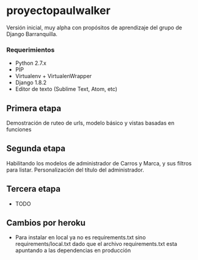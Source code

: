 # proyectopaulwalker
Versión inicial, muy alpha con propósitos de aprendizaje del grupo de Django Barranquilla.

### Requerimientos

 * Python 2.7.x
 * PIP
 * Virtualenv + VirtualenWrapper
 * Django 1.8.2
 * Editor de texto (Sublime Text, Atom, etc)

## Primera etapa
Demostración de ruteo de urls, modelo básico y vistas basadas en funciones

## Segunda etapa
Habilitando los modelos de administrador de Carros y Marca, y sus filtros para listar. Personalización del título del administrador.

## Tercera etapa
- TODO

## Cambios por heroku
- Para instalar en local ya no es requirements.txt sino requirements/local.txt dado que el archivo requirements.txt esta apuntando a las dependencias en producción 
